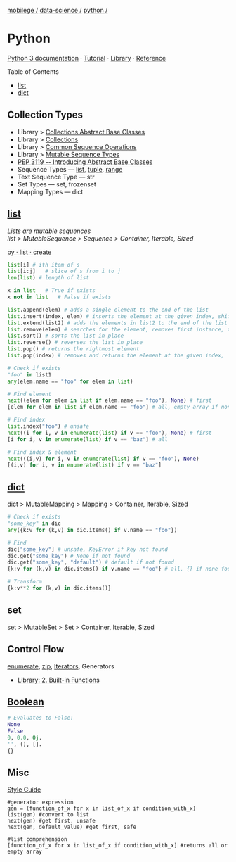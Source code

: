 [mobilege /](https://github.com/mobilege/mobilege.github.io/blob/master/README.md)
[data-science /](https://github.com/mobilege/data-science/blob/master/README.md)
[python /](https://github.com/mobilege/data-science/blob/master/python.md)

# Python
[Python 3 documentation](https://docs.python.org/3/) · 
[Tutorial](https://docs.python.org/3/tutorial/index.html) · 
[Library](https://docs.python.org/3/library/index.html) · 
[Reference](https://docs.python.org/3/reference/index.html)

Table of Contents
- [list](#list)
- [dict](#dict)

## Collection Types
- Library > [Collections Abstract Base Classes](https://docs.python.org/3/library/collections.abc.html#collections-abstract-base-classes)
- Library > [Collections](https://docs.python.org/3/library/collections.html)
- Library > [Common Sequence Operations](https://docs.python.org/3/library/stdtypes.html#common-sequence-operations)
- Library > [Mutable Sequence Types](https://docs.python.org/3/library/stdtypes.html#mutable-sequence-types)
- [PEP 3119 -- Introducing Abstract Base Classes](https://www.python.org/dev/peps/pep-3119/)
- Sequence Types — 
[list](#list), 
[tuple](#tuple), 
[range](#range) 
- Text Sequence Type — str
- Set Types — set, frozenset
- Mapping Types — dict


## [list](https://docs.python.org/3/library/stdtypes.html#lists)
*Lists are mutable sequences*\
*list > MutableSequence > Sequence > Container, Iterable, Sized* 

[py · list · create](https://replit.com/@rabinjoshi1/py-list-create#main.py)

```python
list[i]	# ith item of s
list[i:j]	# slice of s from i to j
len(list) # length of list

x in list	# True if exists
x not in list	# False if exists

list.append(elem) # adds a single element to the end of the list
list.insert(index, elem) # inserts the element at the given index, shifting elements to the right
list.extend(list2) # adds the elements in list2 to the end of the list
list.remove(elem) # searches for the element, removes first instance, throws ValueError if not present
list.sort() # sorts the list in place
list.reverse() # reverses the list in place
list.pop() # returns the rightmost element 
list.pop(index) # removes and returns the element at the given index, 

# Check if exists
"foo" in list1
any(elem.name == "foo" for elem in list)

# Find element
next((elem for elem in list if elem.name == "foo"), None) # first
[elem for elem in list if elem.name == "foo"] # all, empty array if none found

# Find index
list.index("foo") # unsafe
next((i for i, v in enumerate(list) if v == "foo"), None) # first
[i for i, v in enumerate(list) if v == "baz"] # all

# Find index & element
next(((i,v) for i, v in enumerate(list) if v == "foo"), None)
[(i,v) for i, v in enumerate(list) if v == "baz"]
```

## [dict](https://docs.python.org/3/library/stdtypes.html#mapping-types-dict)

dict > MutableMapping > Mapping > Container, Iterable, Sized

```python
# Check if exists
"some_key" in dic
any({k:v for (k,v) in dic.items() if v.name == "foo"})

# Find
dic["some_key"] # unsafe, KeyError if key not found
dic.get("some_key") # None if not found
dic.get("some_key", "default") # default if not found
{k:v for (k,v) in dic.items() if v.name == "foo"} # all, {} if none found 

# Transform
{k:v**2 for (k,v) in dic.items()}
```

## set 

set > MutableSet > Set > Container, Iterable, Sized


## Control Flow

[enumerate](https://github.com/mobilege/data-science/blob/master/enumerate.md), 
[zip](https://github.com/mobilege/data-science/blob/master/zip.md),
[Iterators](https://github.com/mobilege/data-science/blob/master/iterators.md),
Generators

- [Library: 2. Built-in Functions](https://docs.python.org/3/library/functions.html)

## [Boolean](https://docs.python.org/3/library/stdtypes.html#truth-value-testing)

```python
# Evaluates to False:
None
False
0, 0.0, 0j.
'', (), [].
{}
```

## Misc

[Style Guide](https://www.python.org/dev/peps/pep-0008/)


```
#generator expression
gen = (function_of_x for x in list_of_x if condition_with_x) 
list(gen) #convert to list
next(gen) #get first, unsafe
next(gen, default_value) #get first, safe

#list comprehension
[function_of_x for x in list_of_x if condition_with_x] #returns all or empty array
